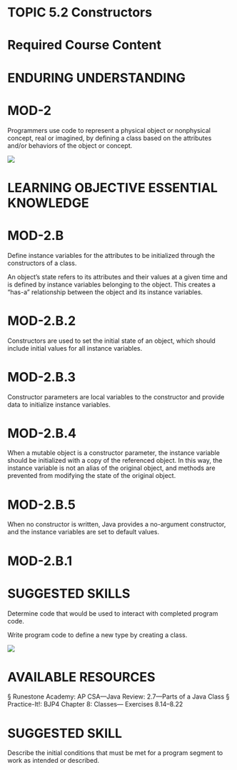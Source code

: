 # TOPIC 5.2 Constructors  

# Required Course Content  

# ENDURING UNDERSTANDING  

# MOD-2  

Programmers use code to represent a physical object or nonphysical concept, real or imagined, by defining a class based on the attributes and/or behaviors of the object or concept.  

![](images/e4d3e6cb451ff9807d33fdb1d789bf5b59464312f685d1fb2ef2a410e615c462.jpg)  

# LEARNING OBJECTIVE ESSENTIAL KNOWLEDGE  

# MOD-2.B  

Define instance variables for the attributes to be initialized through the constructors of a class.  

An object’s state refers to its attributes and their values at a given time and is defined by instance variables belonging to the object. This creates a “has-a” relationship between the object and its instance variables.  

# MOD-2.B.2  

Constructors are used to set the initial state of an object, which should include initial values for all instance variables.  

# MOD-2.B.3  

Constructor parameters are local variables to the constructor and provide data to initialize instance variables.  

# MOD-2.B.4  

When a mutable object is a constructor parameter, the instance variable should be initialized with a copy of the referenced object. In this way, the instance variable is not an alias of the original object, and methods are prevented from modifying the state of the original object.  

# MOD-2.B.5  

When no constructor is written, Java provides a no-argument constructor, and the instance variables are set to default values.  

# MOD-2.B.1  

# SUGGESTED SKILLS  

Determine code that would be used to interact with completed program code.  

Write program code to define a new type by creating a class.  

![](images/08b4bcd7a848630fb4d1e6b6b58cc0b044d59e8855b49775821b1fda2b14987c.jpg)  

# AVAILABLE RESOURCES  

§ Runestone Academy: AP CSA—Java Review: 2.7—Parts of a Java Class § Practice-It!: BJP4 Chapter 8: Classes— Exercises 8.14–8.22  

# SUGGESTED SKILL  

Describe the initial conditions that must be met for a program segment to work as intended or described.